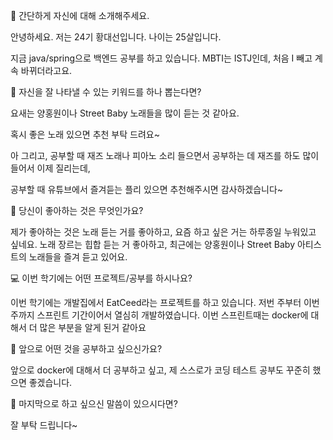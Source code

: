 👋 간단하게 자신에 대해 소개해주세요.

안녕하세요. 저는 24기 황대선입니다. 나이는 25살입니다.

지금 java/spring으로 백엔드 공부를 하고 있습니다.
MBTI는 ISTJ인데, 처음 I 빼고 계속 바뀌더라고요. 


🔎 자신을 잘 나타낼 수 있는 키워드를 하나 뽑는다면?

요새는 양홍원이나 Street Baby 노래들을 많이 듣는 것 같아요.

혹시 좋은 노래 있으면 추천 부탁 드려요~

아 그리고, 공부할 때 재즈 노래나 피아노 소리 들으면서 공부하는 데 재즈를 하도 많이 들어서 이제 질리는데,

공부할 때 유튜브에서 즐겨듣는 플리 있으면 추천해주시면 감사하겠습니다~


💌 당신이 좋아하는 것은 무엇인가요?

제가 좋아하는 것은 노래 듣는 거를 좋아하고, 요즘 하고 싶은 거는 하루종일 누워있고 싶네요.
노래 장르는 힙합 듣는 거 좋아하고, 최근에는 양홍원이나 Street Baby 아티스트의 노래들을 즐겨 듣고 있어요.


💻 이번 학기에는 어떤 프로젝트/공부를 하시나요?

이번 학기에는 개발집에서 EatCeed라는 프로젝트를 하고 있습니다. 저번 주부터 이번 주까지 스프린트 기간이어서 열심히 개발하였습니다.
이번 스프린트때는 docker에 대해서 더 많은 부분을 알게 된거 같아요


👣 앞으로 어떤 것을 공부하고 싶으신가요?

앞으로 docker에 대해서 더 공부하고 싶고, 제 스스로가 코딩 테스트 공부도 꾸준히 했으면 좋겠습니다.


💙 마지막으로 하고 싶으신 말씀이 있으시다면?

잘 부탁 드립니다~